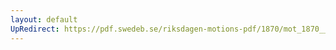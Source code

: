 ```yaml
---
layout: default
UpRedirect: https://pdf.swedeb.se/riksdagen-motions-pdf/1870/mot_1870__ak__00096/mot_1870__ak__00096_001.pdf
---
```

